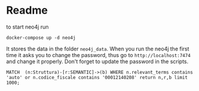 # Readme

to start neo4j run

```
docker-compose up -d neo4j
```

It stores the data in the folder `neo4j_data`.
When you run the neo4j the first time it asks you to change the password, thus go to `http://localhost:7474` and change it properly.
Don't forget to update the password in the scripts.

```
MATCH  (n:Struttura)-[r:SEMANTIC]->(b) WHERE n.relevant_terms contains 'auto' or n.codice_fiscale contains '00012140208' return n,r,b limit 1000;
```
